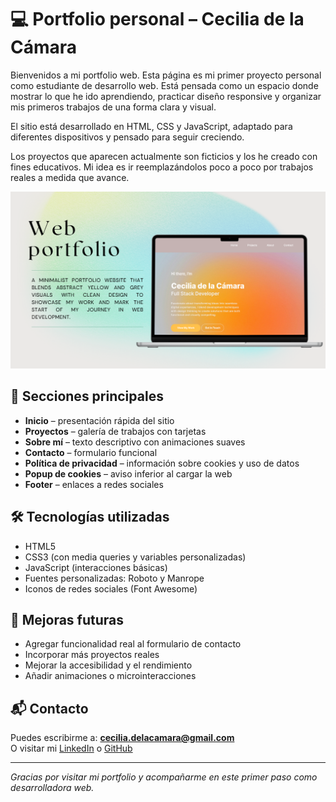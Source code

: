 # 💻 Portfolio personal – Cecilia de la Cámara

Bienvenidos a mi portfolio web. Esta página es mi primer proyecto personal como estudiante de desarrollo web. Está pensada como un espacio donde mostrar lo que he ido aprendiendo, practicar diseño responsive y organizar mis primeros trabajos de una forma clara y visual.

El sitio está desarrollado en HTML, CSS y JavaScript, adaptado para diferentes dispositivos y pensado para seguir creciendo.

Los proyectos que aparecen actualmente son ficticios y los he creado con fines educativos. Mi idea es ir reemplazándolos poco a poco por trabajos reales a medida que avance.

![Vista previa del sitio](assets/images/portfolio.png)

## 🧩 Secciones principales

- **Inicio** – presentación rápida del sitio
- **Proyectos** – galería de trabajos con tarjetas
- **Sobre mí** – texto descriptivo con animaciones suaves
- **Contacto** – formulario funcional
- **Política de privacidad** – información sobre cookies y uso de datos
- **Popup de cookies** – aviso inferior al cargar la web
- **Footer** – enlaces a redes sociales

## 🛠️ Tecnologías utilizadas

- HTML5  
- CSS3 (con media queries y variables personalizadas)  
- JavaScript (interacciones básicas)
- Fuentes personalizadas: Roboto y Manrope
- Iconos de redes sociales (Font Awesome)


## 🔧 Mejoras futuras

- Agregar funcionalidad real al formulario de contacto  
- Incorporar más proyectos reales  
- Mejorar la accesibilidad y el rendimiento  
- Añadir animaciones o microinteracciones 

## 📬 Contacto

Puedes escribirme a: **cecilia.delacamara@gmail.com**  
O visitar mi [LinkedIn](https://www.linkedin.com/in/cecilia-de-la-c%C3%A1mara-reparaz/) o [GitHub](https://github.com/ceci-ce)

---

_Gracias por visitar mi portfolio y acompañarme en este primer paso como desarrolladora web._


